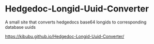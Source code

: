 # Hedgedoc-Longid-Uuid-Converter
A small site that converts hedgedocs base64 longids to corresponding database uuids

https://kibubu.github.io/Hedgedoc-Longid-Uuid-Converter/
